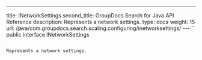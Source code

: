 ---
title: INetworkSettings
second_title: GroupDocs.Search for Java API Reference
description: Represents a network settings.
type: docs
weight: 15
url: /java/com.groupdocs.search.scaling.configuring/inetworksettings/
---```
public interface INetworkSettings
```

Represents a network settings.
